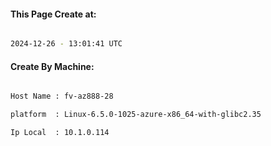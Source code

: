 
   
#### This Page Create at:

```bash

2024-12-26 - 13:01:41 UTC

```

#### Create By Machine:

```bash

Host Name : fv-az888-28

platform  : Linux-6.5.0-1025-azure-x86_64-with-glibc2.35

Ip Local  : 10.1.0.114

```

